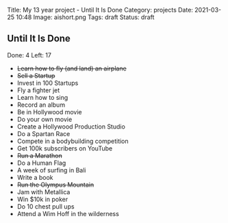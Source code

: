 Title: My 13 year project - Until It Is Done
Category: projects
Date: 2021-03-25 10:48
Image: aishort.png
Tags: draft
Status: draft

## Until It Is Done 

Done: 4
Left: 17

- <s>Learn how to fly (and land) an airplane</s>
- <s>Sell a Startup</s>
- Invest in 100 Startups
- Fly a fighter jet
- Learn how to sing
- Record an album
- Be in Hollywood movie
- Do your own movie
- Create a Hollywood Production Studio
- Do a Spartan Race
- Compete in a bodybuilding competition
- Get 100k subscribers on YouTube
- <s> Run a Marathon </s>
- Do a Human Flag
- A week of surfing in Bali
- Write a book 
- <s> Run the Olympus Mountain </s>
- Jam with Metallica
- Win $10k in poker
- Do 10 chest pull ups
- Attend a Wim Hoff in the wilderness


